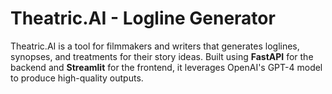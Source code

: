 # Theatric.AI - Logline Generator

Theatric.AI is a tool for filmmakers and writers that generates loglines, synopses, and treatments for their story ideas. Built using **FastAPI** for the backend and **Streamlit** for the frontend, it leverages OpenAI's GPT-4 model to produce high-quality outputs.
